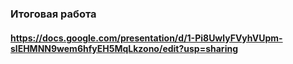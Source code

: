 ### Итоговая работа
#### https://docs.google.com/presentation/d/1-Pi8UwlyFVyhVUpm-slEHMNN9wem6hfyEH5MqLkzono/edit?usp=sharing
